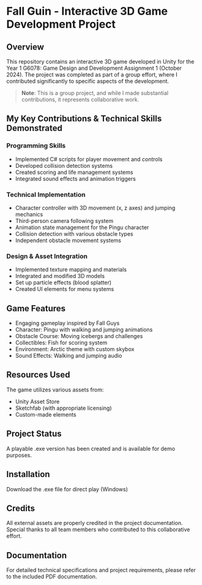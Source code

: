 # Fall Guin - Interactive 3D Game Development Project

## Overview
This repository contains an interactive 3D game developed in Unity for the Year 1 G6078: Game Design and Development Assignment 1 (October 2024). The project was completed as part of a group effort, where I contributed significantly to specific aspects of the development.

> **Note**: This is a group project, and while I made substantial contributions, it represents collaborative work.

## My Key Contributions & Technical Skills Demonstrated

### Programming Skills
- Implemented C# scripts for player movement and controls
- Developed collision detection systems
- Created scoring and life management systems
- Integrated sound effects and animation triggers

### Technical Implementation
- Character controller with 3D movement (x, z axes) and jumping mechanics
- Third-person camera following system
- Animation state management for the Pingu character
- Collision detection with various obstacle types
- Independent obstacle movement systems

### Design & Asset Integration
- Implemented texture mapping and materials
- Integrated and modified 3D models
- Set up particle effects (blood splatter)
- Created UI elements for menu systems

## Game Features
- Engaging gameplay inspired by Fall Guys
- Character: Pingu with walking and jumping animations
- Obstacle Course: Moving icebergs and challenges
- Collectibles: Fish for scoring system
- Environment: Arctic theme with custom skybox
- Sound Effects: Walking and jumping audio

## Resources Used
The game utilizes various assets from:
- Unity Asset Store
- Sketchfab (with appropriate licensing)
- Custom-made elements

## Project Status
A playable .exe version has been created and is available for demo purposes.

## Installation
Download the .exe file for direct play (Windows)

## Credits
All external assets are properly credited in the project documentation. Special thanks to all team members who contributed to this collaborative effort.

## Documentation
For detailed technical specifications and project requirements, please refer to the included PDF documentation.
